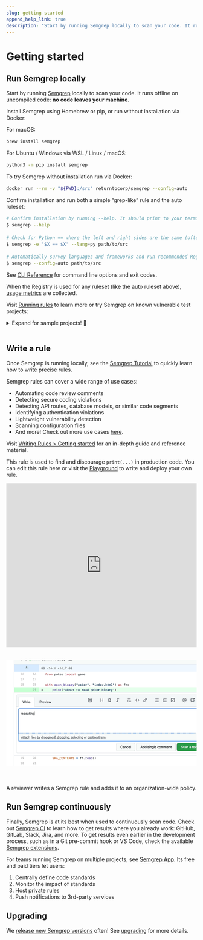 ```yaml
---
slug: getting-started
append_help_link: true
description: "Start by running Semgrep locally to scan your code. It runs offline on uncompiled code: no code leaves your machine."
---
```


# Getting started


## Run Semgrep locally

Start by running [Semgrep](https://github.com/returntocorp/semgrep/) locally to scan your code. It runs offline on uncompiled code: **no code leaves your machine**.

Install Semgrep using Homebrew or pip, or run without installation via Docker:

For macOS:

```sh
brew install semgrep
```

For Ubuntu / Windows via WSL / Linux / macOS:

```sh
python3 -m pip install semgrep
```

To try Semgrep without installation run via Docker:

```sh
docker run --rm -v "${PWD}:/src" returntocorp/semgrep --config=auto
```

Confirm installation and run both a simple “grep-like” rule and the auto ruleset:

```sh
# Confirm installation by running --help. It should print to your terminal.
$ semgrep --help

# Check for Python == where the left and right sides are the same (often a bug)
$ semgrep -e '$X == $X' --lang=py path/to/src

# Automatically survey languages and frameworks and run recommended Registry rules
$ semgrep --config=auto path/to/src
```

See [CLI Reference](../cli-usage/) for command line options and exit codes.

When the Registry is used for any ruleset (like the auto ruleset above), [usage metrics](../metrics) are collected.

Visit [Running rules](../running-rules/) to learn more or try Semgrep on known vulnerable test projects:

<details><summary>Expand for sample projects! 🎉</summary>
<p>

These community projects are designed to test code scanners and teach security concepts. Try cloning and scanning them with Semgrep.

```sh
# juice-shop, a vulnerable Node.js + Express app
$ git clone https://github.com/bkimminich/juice-shop
$ cd juice-shop
$ semgrep --config=auto

# railsgoat, a vulnerable Ruby on Rails app
$ git clone https://github.com/OWASP/railsgoat
$ cd railsgoat
$ semgrep --config=auto

# govwa, a vulnerable Go app
$ git clone https://github.com/0c34/govwa
$ cd govwa
$ semgrep --config=auto 

# vulnerable Python + Flask app
$ git clone https://github.com/we45/Vulnerable-Flask-App
$ cd Vulnerable-Flask-App
$ semgrep --config=auto 

# WebGoat, a vulnerable Java + Spring app
$ git clone https://github.com/WebGoat/WebGoat
$ cd WebGoat
$ semgrep --config=auto 
```

</p>
</details>
<br />

## Write a rule

Once Semgrep is running locally, see the [Semgrep Tutorial](https://semgrep.dev/learn) to quickly learn how to write precise rules.

Semgrep rules can cover a wide range of use cases:

- Automating code review comments
- Detecting secure coding violations
- Detecting API routes, database models, or similar code segments
- Identifying authentication violations
- Lightweight vulnerability detection
- Scanning configuration files
- And more! Check out more use cases [here](../writing-rules/rule-ideas/).


Visit [Writing Rules > Getting started](../writing-rules/overview/) for an in-depth guide and reference material.

This rule is used to find and discourage `print(...)` in production code. You can edit this rule here or visit the [Playground](https://semgrep.dev/editor) to write and deploy your own rule.

<iframe title="Semgrep example with Python Flask routes" src="https://semgrep.dev/embed/editor?snippet=ievans:print-to-logger" width="100%" height="432px" frameBorder="0"></iframe>
<br /><br />

![A reviewer writes a Semgrep rule and adds it to an organization-wide policy](./img/semgrep-ci.gif)

<br />
<p>A reviewer writes a Semgrep rule and adds it to an organization-wide policy.
</p>

## Run Semgrep continuously

Finally, Semgrep is at its best when used to continuously scan code.
Check out [Semgrep CI](../semgrep-ci/overview/) to learn how to get results where you already work:
GitHub, GitLab, Slack, Jira, and more.
To get results even earlier in the development process,
such as in a Git pre-commit hook or VS Code,
check the available [Semgrep extensions](../extensions/).

For teams running Semgrep on multiple projects, see [Semgrep App](https://semgrep.dev/manage). Its free and paid tiers let users:

1. Centrally define code standards
2. Monitor the impact of standards
3. Host private rules
4. Push notifications to 3rd-party services

## Upgrading

We [release new Semgrep versions](https://github.com/returntocorp/semgrep/releases) often! See [upgrading](../upgrading/) for more details.
